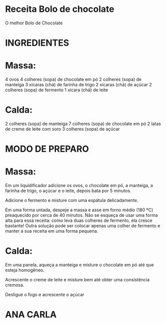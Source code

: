 # Receita Bolo de chocolate
O melhor Bolo de Chocolate

# INGREDIENTES 

# Massa: 
4 ovos 
4 colheres (sopa) de chocolate em pó 
2 colheres (sopa) de manteiga 
3 xícaras (chá) de farinha de trigo 
2 xícaras (chá) de açúcar 
2 colheres (sopa) de fermento 
1 xícara (chá) de leite 

# Calda: 
2 colheres (sopa) de manteiga 
7 colheres (sopa) de chocolate em pó 
2 latas de creme de leite com soro 
3 colheres (sopa) de açúcar

# MODO DE PREPARO

# Massa:

Em um liquidificador adicione os ovos, o chocolate em pó, a manteiga, a farinha de trigo, o açúcar e o leite, depois bata por 5 minutos.

Adicione o fermento e misture com uma espátula delicadamente.

Em uma forma untada, despeje a massa e asse em forno médio (180 ºC) preaquecido por cerca de 40 minutos. 
Não se esqueça de usar uma forma alta para essa receita: como leva duas colheres de fermento, ela cresce bastante!
Outra solução pode ser colocar apenas uma colher de fermento e manter a sua receita em uma forma pequena.

# Calda:

Em uma panela, aqueça a manteiga e misture o chocolate em pó até que esteja homogêneo.

Acrescente o creme de leite e misture bem até obter uma consistência cremosa.

Desligue o fogo e acrescente o açúcar

# ANA CARLA
